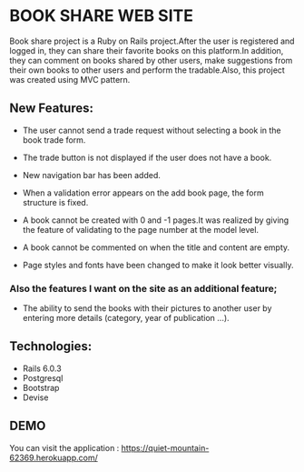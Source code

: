 # BOOK SHARE WEB SITE

Book share project is a Ruby on Rails project.After the user is registered and logged in, they can share their favorite books on this platform.In addition, they can comment on books shared by other users, make suggestions from their own books to other users and perform the tradable.Also, this project was created using MVC pattern.

## New Features:

* The user cannot send a trade request without selecting a book in the book trade form.

* The trade button is not displayed if the user does not have a book.

* New navigation bar has been added. 

* When a validation error appears on the add book page, the form structure is fixed.

* A book cannot be created with 0 and -1 pages.It was realized by giving the feature of validating to the page number at the model level.

* A book cannot be commented on when the title and content are empty.

* Page styles and fonts have been changed to make it look better visually.

### Also the features I want on the site as an additional feature;
* The ability to send the books with their pictures to another user by entering more details (category, year of publication ...).

## Technologies:
* Rails 6.0.3
* Postgresql
* Bootstrap
* Devise

## DEMO
You can visit the application : https://quiet-mountain-62369.herokuapp.com/


